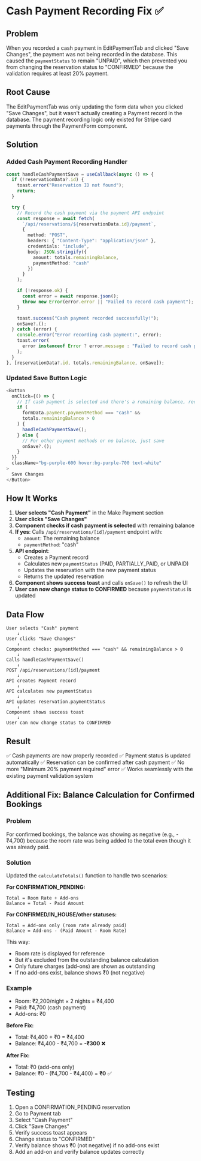 # Cash Payment Recording Fix ✅

## Problem

When you recorded a cash payment in EditPaymentTab and clicked "Save Changes", the payment was not being recorded in the database. This caused the `paymentStatus` to remain "UNPAID", which then prevented you from changing the reservation status to "CONFIRMED" because the validation requires at least 20% payment.

## Root Cause

The EditPaymentTab was only updating the form data when you clicked "Save Changes", but it wasn't actually creating a Payment record in the database. The payment recording logic only existed for Stripe card payments through the PaymentForm component.

## Solution

### Added Cash Payment Recording Handler

```typescript
const handleCashPaymentSave = useCallback(async () => {
  if (!reservationData?.id) {
    toast.error("Reservation ID not found");
    return;
  }

  try {
    // Record the cash payment via the payment API endpoint
    const response = await fetch(
      `/api/reservations/${reservationData.id}/payment`,
      {
        method: "POST",
        headers: { "Content-Type": "application/json" },
        credentials: "include",
        body: JSON.stringify({
          amount: totals.remainingBalance,
          paymentMethod: "cash"
        })
      }
    );

    if (!response.ok) {
      const error = await response.json();
      throw new Error(error.error || "Failed to record cash payment");
    }

    toast.success("Cash payment recorded successfully!");
    onSave?.();
  } catch (error) {
    console.error("Error recording cash payment:", error);
    toast.error(
      error instanceof Error ? error.message : "Failed to record cash payment"
    );
  }
}, [reservationData?.id, totals.remainingBalance, onSave]);
```

### Updated Save Button Logic

```typescript
<Button
  onClick={() => {
    // If cash payment is selected and there's a remaining balance, record the payment
    if (
      formData.payment.paymentMethod === "cash" &&
      totals.remainingBalance > 0
    ) {
      handleCashPaymentSave();
    } else {
      // For other payment methods or no balance, just save
      onSave?.();
    }
  }}
  className="bg-purple-600 hover:bg-purple-700 text-white"
>
  Save Changes
</Button>
```

## How It Works

1. **User selects "Cash Payment"** in the Make Payment section
2. **User clicks "Save Changes"**
3. **Component checks if cash payment is selected** with remaining balance
4. **If yes**: Calls `/api/reservations/[id]/payment` endpoint with:
   - `amount`: The remaining balance
   - `paymentMethod`: "cash"
5. **API endpoint**:
   - Creates a Payment record
   - Calculates new `paymentStatus` (PAID, PARTIALLY_PAID, or UNPAID)
   - Updates the reservation with the new payment status
   - Returns the updated reservation
6. **Component shows success toast** and calls `onSave()` to refresh the UI
7. **User can now change status to CONFIRMED** because `paymentStatus` is updated

## Data Flow

```
User selects "Cash" payment
    ↓
User clicks "Save Changes"
    ↓
Component checks: paymentMethod === "cash" && remainingBalance > 0
    ↓
Calls handleCashPaymentSave()
    ↓
POST /api/reservations/[id]/payment
    ↓
API creates Payment record
    ↓
API calculates new paymentStatus
    ↓
API updates reservation.paymentStatus
    ↓
Component shows success toast
    ↓
User can now change status to CONFIRMED
```

## Result

✅ Cash payments are now properly recorded
✅ Payment status is updated automatically
✅ Reservation can be confirmed after cash payment
✅ No more "Minimum 20% payment required" error
✅ Works seamlessly with the existing payment validation system

## Additional Fix: Balance Calculation for Confirmed Bookings

### Problem

For confirmed bookings, the balance was showing as negative (e.g., -₹4,700) because the room rate was being added to the total even though it was already paid.

### Solution

Updated the `calculateTotals()` function to handle two scenarios:

**For CONFIRMATION_PENDING:**

```
Total = Room Rate + Add-ons
Balance = Total - Paid Amount
```

**For CONFIRMED/IN_HOUSE/other statuses:**

```
Total = Add-ons only (room rate already paid)
Balance = Add-ons - (Paid Amount - Room Rate)
```

This way:

- Room rate is displayed for reference
- But it's excluded from the outstanding balance calculation
- Only future charges (add-ons) are shown as outstanding
- If no add-ons exist, balance shows ₹0 (not negative)

### Example

- Room: ₹2,200/night × 2 nights = ₹4,400
- Paid: ₹4,700 (cash payment)
- Add-ons: ₹0

**Before Fix:**

- Total: ₹4,400 + ₹0 = ₹4,400
- Balance: ₹4,400 - ₹4,700 = **-₹300** ❌

**After Fix:**

- Total: ₹0 (add-ons only)
- Balance: ₹0 - (₹4,700 - ₹4,400) = **₹0** ✅

## Testing

1. Open a CONFIRMATION_PENDING reservation
2. Go to Payment tab
3. Select "Cash Payment"
4. Click "Save Changes"
5. Verify success toast appears
6. Change status to "CONFIRMED"
7. Verify balance shows ₹0 (not negative) if no add-ons exist
8. Add an add-on and verify balance updates correctly
